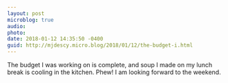 ```yaml
---
layout: post
microblog: true
audio: 
photo: 
date: 2018-01-12 14:35:50 -0400
guid: http://mjdescy.micro.blog/2018/01/12/the-budget-i.html
---
```

The budget I was working on is complete, and soup I made on my lunch break is cooling in the kitchen. Phew! I am looking forward to the weekend.
